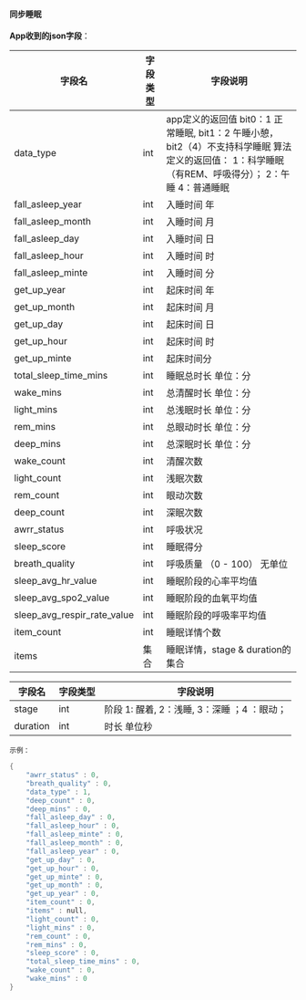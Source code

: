 #### 同步睡眠


**App收到的json字段**：

| 字段名                      | 字段类型 | 字段说明                                                     |
| --------------------------- | -------- | ------------------------------------------------------------ |
| data_type                   | int      | app定义的返回值    bit0：1 正常睡眠, bit1：2 午睡小憩， bit2（4）不支持科学睡眠 算法定义的返回值： 1：科学睡眠（有REM、呼吸得分）； 2：午睡  4：普通睡眠 |
| fall_asleep_year            | int      | 入睡时间 年                                                  |
| fall_asleep_month           | int      | 入睡时间 月                                                  |
| fall_asleep_day             | int      | 入睡时间 日                                                  |
| fall_asleep_hour            | int      | 入睡时间 时                                                  |
| fall_asleep_minte           | int      | 入睡时间 分                                                  |
| get_up_year                 | int      | 起床时间 年                                                  |
| get_up_month                | int      | 起床时间 月                                                  |
| get_up_day                  | int      | 起床时间 日                                                  |
| get_up_hour                 | int      | 起床时间 时                                                  |
| get_up_minte                | int      | 起床时间分                                                   |
| total_sleep_time_mins       | int      | 睡眠总时长  单位：分                                         |
| wake_mins                   | int      | 总清醒时长  单位：分                                         |
| light_mins                  | int      | 总浅眠时长  单位：分                                         |
| rem_mins                    | int      | 总眼动时长  单位：分                                         |
| deep_mins                   | int      | 总深眠时长  单位：分                                         |
| wake_count                  | int      | 清醒次数                                                     |
| light_count                 | int      | 浅眠次数                                                     |
| rem_count                   | int      | 眼动次数                                                     |
| deep_count                  | int      | 深眠次数                                                     |
| awrr_status                 | int      | 呼吸状况                                                     |
| sleep_score                 | int      | 睡眠得分                                                     |
| breath_quality              | int      | 呼吸质量 （0 - 100） 无单位                                  |
| sleep_avg_hr_value          | int      | 睡眠阶段的心率平均值                                         |
| sleep_avg_spo2_value        | int      | 睡眠阶段的血氧平均值                                         |
| sleep_avg_respir_rate_value | int      | 睡眠阶段的呼吸率平均值                                       |
| item_count                  | int      | 睡眠详情个数                                                 |
| items                       | 集合     | 睡眠详情，stage & duration的集合                             |

| 字段名   | 字段类型 | 字段说明                                                |
| -------- | -------- | ------------------------------------------------------- |
| stage    | int      | 阶段 1: 醒着, 2：浅睡, 3：深睡 ；4 ：眼动； |
| duration | int      | 时长 单位秒                                             |

`示例：`

```c
{
    "awrr_status" : 0,
    "breath_quality" : 0,
    "data_type" : 1,
    "deep_count" : 0,
    "deep_mins" : 0,
    "fall_asleep_day" : 0,
    "fall_asleep_hour" : 0,
    "fall_asleep_minte" : 0,
    "fall_asleep_month" : 0,
    "fall_asleep_year" : 0,
    "get_up_day" : 0,
    "get_up_hour" : 0,
    "get_up_minte" : 0,
    "get_up_month" : 0,
    "get_up_year" : 0,
    "item_count" : 0,
    "items" : null,
    "light_count" : 0,
    "light_mins" : 0,
    "rem_count" : 0,
    "rem_mins" : 0,
    "sleep_score" : 0,
    "total_sleep_time_mins" : 0,
    "wake_count" : 0,
    "wake_mins" : 0
}
```
